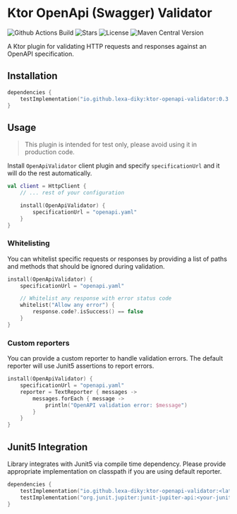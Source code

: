 # Ktor OpenApi (Swagger) Validator

![Github Actions Build](https://img.shields.io/github/actions/workflow/status/lexa-diky/ktor-openapi-validator/build.yml)
![Stars](https://img.shields.io/github/stars/lexa-diky/ktor-openapi-validator)
![License](https://img.shields.io/github/license/lexa-diky/ktor-openapi-validator)
![Maven Central Version](https://img.shields.io/maven-central/v/io.github.lexa-diky/ktor-openapi-validator)

A Ktor plugin for validating HTTP requests and responses against an OpenAPI specification.

## Installation

```kotlin
dependencies {
    testImplementation("io.github.lexa-diky:ktor-openapi-validator:0.3.0")
}
```

## Usage

> This plugin is intended for test only, please avoid using it in production code.

Install `OpenApiValidator` client plugin and specify `specificationUrl` and it will do the rest automatically.

```kotlin
val client = HttpClient {
    // ... rest of your configuration

    install(OpenApiValidator) {
        specificationUrl = "openapi.yaml"
    }
}
```

### Whitelisting

You can whitelist specific requests or responses by providing a list of paths and methods that should be ignored during
validation.

```kotlin
install(OpenApiValidator) {
    specificationUrl = "openapi.yaml"

    // Whitelist any response with error status code
    whitelist("Allow any error") {
        response.code?.isSuccess() == false
    }
}
```

### Custom reporters

You can provide a custom reporter to handle validation errors. The default reporter will use Junit5 assertions to report
errors.

```kotlin
install(OpenApiValidator) {
    specificationUrl = "openapi.yaml"
    reporter = TextReporter { messages ->
        messages.forEach { message ->
            println("OpenAPI validation error: $message")
        }
    }
}
```

## Junit5 Integration

Library integrates with Junit5 via compile time dependency.
Please provide appropriate implementation on classpath if you are using default reporter.

```kotlin
dependencies {
    testImplementation("io.github.lexa-diky:ktor-openapi-validator:<latest-version>")
    testImplementation("org.junit.jupiter:junit-jupiter-api:<your-junit-version>")
}
```
